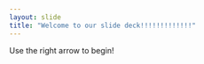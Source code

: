 ```yaml
---
layout: slide
title: "Welcome to our slide deck!!!!!!!!!!!!!"
---
```


Use the right arrow to begin!
